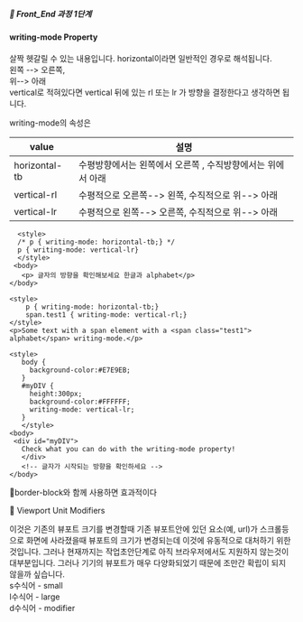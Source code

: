 ##### 🍑  Front_End 과정 1단계 

#### writing-mode Property     
살짝 헷갈릴 수 있는 내용입니다. horizontal이라면 일반적인 경우로 해석됩니다.    
왼쪽 --> 오른쪽,   
위--> 아래   
vertical로 적혀있다면 vertical 뒤에 있는 rl 또는 lr 가 방향을 결정한다고 생각하면 됩니다.    

writing-mode의 속성은  

| value | 설명 |
|---|---|
| horizontal-tb | 수평방향에서는 왼쪽에서 오른쪽 , 수직방향에서는 위에서 아래 |
| vertical-rl |	수평적으로 오른쪽--> 왼쪽,  수직적으로  위--> 아래 |
| vertical-lr	|  수평적으로 왼쪽--> 오른쪽, 수직적으로  위--> 아래 |

```
  <style> 
  /* p { writing-mode: horizontal-tb;} */
  p { writing-mode: vertical-lr}
  </style>
 <body>
   <p> 글자의 방향을 확인해보세요 한글과 alphabet</p>
</body>
```
```
<style>
    p { writing-mode: horizontal-tb;}
    span.test1 { writing-mode: vertical-rl;}
</style>
<p>Some text with a span element with a <span class="test1"> alphabet</span> writing-mode.</p>
```

 ```
<style>
    body {
      background-color:#E7E9EB;
    }
    #myDIV {
      height:300px;
      background-color:#FFFFFF;
      writing-mode: vertical-lr;
    }
    </style>
<body>
  <div id="myDIV">
    Check what you can do with the writing-mode property!
    </div>
    <!-- 글자가 시작되는 방향을 확인하세요 -->
</body>
```

:peach:border-block와 함께 사용하면 효과적이다   

:peach: Viewport Unit Modifiers   

이것은 기존의 뷰포트 크기를 변경할때 기존 뷰포트안에 있던 요소(예, url)가 스크롤등으로 화면에 사라졌을때 뷰포트의 크기가 변경되는데 이것에 유동적으로 대처하기 위한 것입니다. 그러나 현재까지는 작업초안단계로 아직 브라우저에서도 지원하지 않는것이 대부분입니다. 그러나 기기의 뷰포트가 매우 다양화되었기 때문에 조만간 확립이 되지 않을까 싶습니다.  
s수식어 - small   
l수식어 - large    
d수식어 - modifier    
